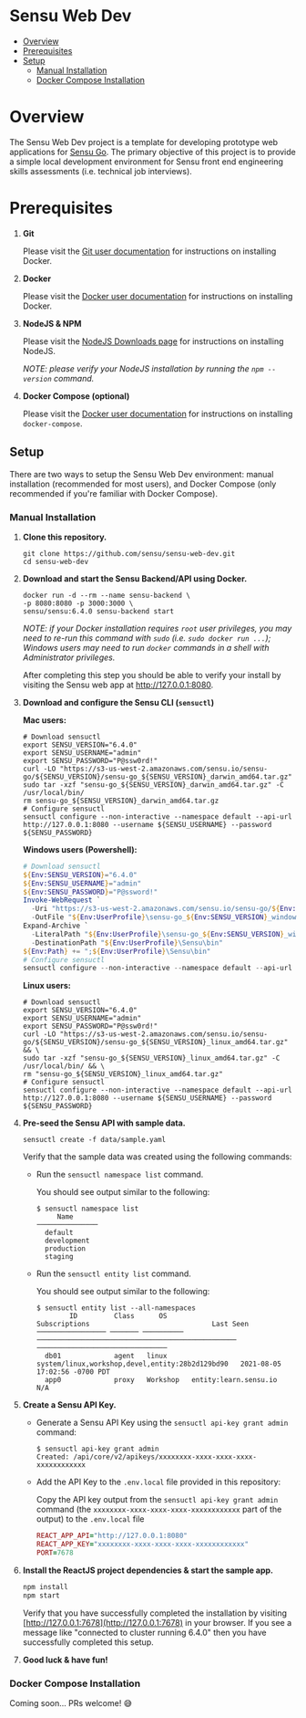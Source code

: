 # Sensu Web Dev

- [Overview](#overview)
- [Prerequisites](#prerequisites)
- [Setup](#setup)
  - [Manual Installation](#manual-installation)
  - [Docker Compose Installation](#docker-compose-installation)

# Overview

The Sensu Web Dev project is a template for developing prototype web applications for [Sensu Go](https://sensu.io).
The primary objective of this project is to provide a simple local development environment for Sensu front end engineering skills assessments (i.e. technical job interviews).

# Prerequisites

1. **Git**

   Please visit the [Git user documentation](https://git-scm.com/book/en/v2/Getting-Started-Installing-Git) for instructions on installing Docker.

1. **Docker**

   Please visit the [Docker user documentation](https://docs.docker.com/get-docker/) for instructions on installing Docker.

1. **NodeJS & NPM**

   Please visit the [NodeJS Downloads page](https://nodejs.org/en/download/) for instructions on installing NodeJS.

   _NOTE: please verify your NodeJS installation by running the `npm --version` command._

1. **Docker Compose (optional)**

   Please visit the [Docker user documentation](https://docs.docker.com/compose/install/) for instructions on installing `docker-compose`.

## Setup

There are two ways to setup the Sensu Web Dev environment: manual installation (recommended for most users), and Docker Compose (only recommended if you're familiar with Docker Compose).

### Manual Installation

1. **Clone this repository.**

   ```shell
   git clone https://github.com/sensu/sensu-web-dev.git
   cd sensu-web-dev
   ```

1. **Download and start the Sensu Backend/API using Docker.**

   ```shell
   docker run -d --rm --name sensu-backend \
   -p 8080:8080 -p 3000:3000 \
   sensu/sensu:6.4.0 sensu-backend start
   ```

   _NOTE: if your Docker installation requires `root` user privileges, you may need to re-run this command with `sudo` (i.e. `sudo docker run ...`);
   Windows users may need to run `docker` commands in a shell with Administrator privileges._

   After completing this step you should be able to verify your install by visiting the Sensu web app at http://127.0.0.1:8080.

1. **Download and configure the Sensu CLI (`sensuctl`)**

   **Mac users:**

   ```shell
   # Download sensuctl
   export SENSU_VERSION="6.4.0"
   export SENSU_USERNAME="admin"
   export SENSU_PASSWORD="P@ssw0rd!"
   curl -LO "https://s3-us-west-2.amazonaws.com/sensu.io/sensu-go/${SENSU_VERSION}/sensu-go_${SENSU_VERSION}_darwin_amd64.tar.gz"
   sudo tar -xzf "sensu-go_${SENSU_VERSION}_darwin_amd64.tar.gz" -C /usr/local/bin/
   rm sensu-go_${SENSU_VERSION}_darwin_amd64.tar.gz
   # Configure sensuctl
   sensuctl configure --non-interactive --namespace default --api-url http://127.0.0.1:8080 --username ${SENSU_USERNAME} --password ${SENSU_PASSWORD}
   ```

   **Windows users (Powershell):**

   ```powershell
   # Download sensuctl
   ${Env:SENSU_VERSION}="6.4.0"
   ${Env:SENSU_USERNAME}="admin"
   ${Env:SENSU_PASSWORD}="P@ssword!"
   Invoke-WebRequest `
     -Uri "https://s3-us-west-2.amazonaws.com/sensu.io/sensu-go/${Env:SENSU_VERSION}/sensu-go_${Env:SENSU_VERSION}_windows_amd64.zip" `
     -OutFile "${Env:UserProfile}\sensu-go_${Env:SENSU_VERSION}_windows_amd64.zip"
   Expand-Archive `
     -LiteralPath "${Env:UserProfile}\sensu-go_${Env:SENSU_VERSION}_windows_amd64.zip" `
     -DestinationPath "${Env:UserProfile}\Sensu\bin"
   ${Env:Path} += ";${Env:UserProfile}\Sensu\bin"
   # Configure sensuctl
   sensuctl configure --non-interactive --namespace default --api-url http://127.0.0.1:8080 --username ${Env:SENSU_USERNAME} --password ${Env:SENSU_PASSWORD}
   ```

   **Linux users:**

   ```shell
   # Download sensuctl
   export SENSU_VERSION="6.4.0"
   export SENSU_USERNAME="admin"
   export SENSU_PASSWORD="P@ssw0rd!"
   curl -LO "https://s3-us-west-2.amazonaws.com/sensu.io/sensu-go/${SENSU_VERSION}/sensu-go_${SENSU_VERSION}_linux_amd64.tar.gz" && \
   sudo tar -xzf "sensu-go_${SENSU_VERSION}_linux_amd64.tar.gz" -C /usr/local/bin/ && \
   rm "sensu-go_${SENSU_VERSION}_linux_amd64.tar.gz"
   # Configure sensuctl
   sensuctl configure --non-interactive --namespace default --api-url http://127.0.0.1:8080 --username ${SENSU_USERNAME} --password ${SENSU_PASSWORD}
   ```

1. **Pre-seed the Sensu API with sample data.**

   ```shell
   sensuctl create -f data/sample.yaml
   ```

   Verify that the sample data was created using the following commands:

   - Run the `sensuctl namespace list` command.

     You should see output similar to the following:

     ```shell
     $ sensuctl namespace list
          Name
     ───────────────
       default
       development
       production
       staging
     ```

   - Run the `sensuctl entity list` command.

     You should see output similar to the following:

     ```shell
     $ sensuctl entity list --all-namespaces
             ID         Class      OS                       Subscriptions                              Last Seen
     ───────────────── ─────── ────────── ───────────────────────────────────────────────── ────────────────────────────────
       db01             agent   linux      system/linux,workshop,devel,entity:28b2d129bd90   2021-08-05 17:02:56 -0700 PDT
       app0             proxy   Workshop   entity:learn.sensu.io                             N/A
     ```

1. **Create a Sensu API Key.**

   - Generate a Sensu API Key using the `sensuctl api-key grant admin` command:

     ```
     $ sensuctl api-key grant admin
     Created: /api/core/v2/apikeys/xxxxxxxx-xxxx-xxxx-xxxx-xxxxxxxxxxxx
     ```

   - Add the API Key to the `.env.local` file provided in this repository:

     Copy the API key output from the `sensuctl api-key grant admin` command (the `xxxxxxxx-xxxx-xxxx-xxxx-xxxxxxxxxxxx` part of the output) to the `.env.local` file

     ```ruby
     REACT_APP_API="http://127.0.0.1:8080"
     REACT_APP_KEY="xxxxxxxx-xxxx-xxxx-xxxx-xxxxxxxxxxxx"
     PORT=7678
     ```

1. **Install the ReactJS project dependencies & start the sample app.**

   ```bash
   npm install
   npm start
   ```

   Verify that you have successfully completed the installation by visiting [http://127.0.0.1:7678](http://127.0.0.1:7678) in your browser.
   If you see a message like "connected to cluster running 6.4.0" then you have successfully completed this setup.

1. **Good luck & have fun!**

### Docker Compose Installation

Coming soon... PRs welcome! 😅

